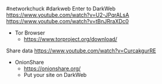 #networkchuck #darkweb
Enter to DarkWeb
https://www.youtube.com/watch?v=U2-JPqrALsA
https://www.youtube.com/watch?v=tBnJRraXDc0
- Tor Browser
	- https://www.torproject.org/download/

Share data
https://www.youtube.com/watch?v=CurcakgurRE
- OnionShare
	- https://onionshare.org/
	- Put your site on DarkWeb